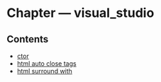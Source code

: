 ﻿
# Chapter &mdash; visual_studio
## Contents
 
* [ctor](ctor.md)
* [html auto close tags](html_auto_close_tags.md)
* [html surround with](html_surround_with.md)
